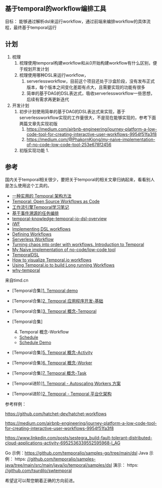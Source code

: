 ## 基于temporal的workflow编排工具

目标： 能够通过解析dsl来运行workflow，通过前端来编排workflow的具体流程，最终基于temporal运行

## 计划

1. 梳理
   1. 梳理使用temporal构建workflow和从0开始构建workflow有什么区别，便于规划开发计划
   2. 梳理使用哪种DSL来运行workflow，
      1. serverlessworkflow，目前这个项目还处于沙盒阶段，没有发布正式版本，每个版本之间变化差距有点大，且需要实现的功能有很多
      2. 简单的基于DAG的DSL表达式，吸收serverlessworkflow一些思想，后续有需求再更新迭代
2. 开发计划
   1. 初步计划使用简单的基于DAG的DSL表达式来实现，基于serverlessworkflow实现的工作量很大，不是现在能够实现的，参考下面两篇文章先实现初版
      1. https://medium.com/airbnb-engineering/journey-platform-a-low-code-tool-for-creating-interactive-user-workflows-9954f51fa3f8
      2. https://medium.com/@PhakornKiong/my-naive-implementation-of-no-code-low-code-tool-253e678f2456
   2. 初版实现功能
      1. 







## 参考

国内关于temporal相关很少，要把关于temporal的相关文章归纳起来，看看别人是怎么使用这个工具的。



- [一种实用的 Temporal 架构方法](https://www.infoq.cn/article/rhm7korkk4fxcjdgfdvq)
- [Temporal: Open Source Workflows as Code](https://mikhail.io/2020/10/temporal-open-source-workflows-as-code/)
- [工作流引擎Temporal学习笔记](https://code2life.top/2023/01/23/0070-temporal-notes/)
- [基于事件溯源的任务编排](https://mp.weixin.qq.com/s?__biz=MzI3MDM1OTgxMQ==&mid=2247484094&idx=1&sn=4d45500d2e2ea8f529812a8de89f2464&chksm=ead30ed2dda487c4e36d89364e36bcdda90dfdc6f0ab5f0d01f6165dd7974e2a38967fc961a7&token=645687367&lang=zh_CN&scene=21#wechat_redirect)
- [temporal-knowledge-temporal-io-dsl-overview](https://www.restack.io/docs/temporal-knowledge-temporal-io-dsl-overview)
- [iWF](https://github.com/indeedeng/iwf)
- [Implementing DSL workflows](https://community.temporal.io/t/implementing-dsl-workflows/3413/23)
- [Defining Workflows](https://temporal.io/blog/defining-workflows)
- [Serverless Workflow](https://serverlessworkflow.io/)
- [Turning chaos into order with workflows. Introduction to Temporal](https://www.agilevision.io/blog/turning-chaos-into-order-with-workflows-introduction-to-temporal/)
- [My Naive implementation of no-code/low-code tool](https://medium.com/@PhakornKiong/my-naive-implementation-of-no-code-low-code-tool-253e678f2456)
- [TemporalDSL](https://github.com/PhakornKiong/TemporalDSL/tree/31-mar)
- [How to visualize Temporal.io workflows](https://www.reddit.com/r/ExperiencedDevs/comments/13s8kdb/opinions_about_temporalio_microservice/)
- [Using Temporal.io to build Long running Workflows](https://sachinsu.github.io/posts/temporalworkflow/)
- [why-temporal](https://www.swyx.io/why-temporal)



来自timd.cn

- [Temporal合集][1. Temporal demo](http://timd.cn/temporal/demo/)

- [Temporal合集][2. Temporal 应用程序开发-基础](http://timd.cn/temporal/application-development-foundations/)

- [Temporal合集][3. Temporal 概念-Temporal](http://timd.cn/temporal/concepts/temporal/)

- [Temporal合集]

  4. Temporal 概念-Workflow

  - [Schedule](http://timd.cn/temporal/concepts/workflow/schedule/)
  - [Schedule Demo](http://timd.cn/temporal/concepts/workflow/schedule/demo/)

- [Temporal合集][5. Temporal 概念-Activity](http://timd.cn/temporal/concepts/activity/)

- [Temporal合集][6. Temporal 概念-Worker](http://timd.cn/temporal/concepts/worker/)

- [Temporal合集][7. Temporal 概念-Task](http://timd.cn/temporal/concepts/task/)

- [Temporal进阶][1. Temporal - Autoscaling Workers 方案](http://timd.cn/temporal/advance/autoscaling-workers/)

- [Temporal进阶][2. Temporal - Temporal 平台化架构](http://timd.cn/temporal/advance/platformization-architecture/)



参考样例：

https://github.com/hatchet-dev/hatchet-workflows

https://medium.com/airbnb-engineering/journey-platform-a-low-code-tool-for-creating-interactive-user-workflows-9954f51fa3f8

https://www.linkedin.com/posts/sestegra_build-fault-tolerant-distributed-cloud-applications-activity-6952536339552595968-l_AG

Go 示例：https://github.com/temporalio/samples-go/tree/main/dsl
Java 示例： https: [//github.com/temporalio/samples-java/tree/main/src/main/java/io/temporal/samples/dsl](https://github.com/temporalio/samples-java/tree/main/src/main/java/io/temporal/samples/dsl)
演示： https: [//github.com/tsurdilo/swtemporal](https://github.com/tsurdilo/swtemporal)

希望这可以帮您朝着正确的方向前进。

